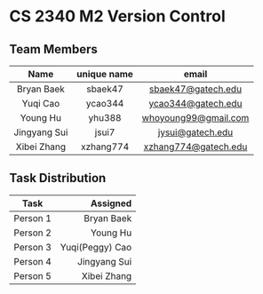# CS 2340 M2 Version Control

## Team Members
Name|unique name|email
:-:|:-:|:-:
Bryan Baek|sbaek47|sbaek47@gatech.edu
Yuqi Cao|ycao344|ycao344@gatech.edu
Young Hu|yhu388|whoyoung99@gmail.com
Jingyang Sui|jsui7|jysui@gatech.edu
Xibei Zhang|xzhang774|xzhang774@gatech.edu

## Task Distribution
| Task       |  Assigned |
| ------------- | -----:|
| Person 1      | Bryan Baek|
| Person 2      | Young Hu |
| Person 3| Yuqi(Peggy) Cao |
| Person 4| Jingyang Sui|
| Person 5| Xibei Zhang|
